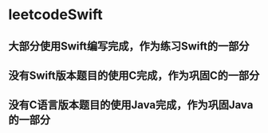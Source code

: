 # leetcodeSwift

## 大部分使用Swift编写完成，作为练习Swift的一部分
## 没有Swift版本题目的使用C完成，作为巩固C的一部分
## 没有C语言版本题目的使用Java完成，作为巩固Java的一部分
